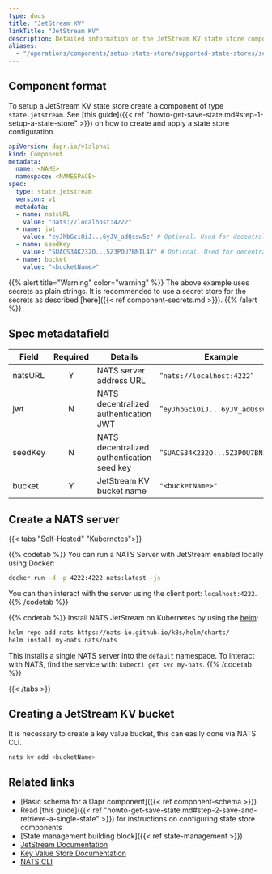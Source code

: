```yaml
---
type: docs
title: "JetStream KV"
linkTitle: "JetStream KV"
description: Detailed information on the JetStream KV state store component
aliases:
  - "/operations/components/setup-state-store/supported-state-stores/setup-nats-jetstream-kv/"
---
```


## Component format

To setup a JetStream KV state store create a component of type `state.jetstream`. See [this guide]({{< ref "howto-get-save-state.md#step-1-setup-a-state-store" >}}) on how to create and apply a state store configuration.

```yaml
apiVersion: dapr.io/v1alpha1
kind: Component
metadata:
  name: <NAME>
  namespace: <NAMESPACE>
spec:
  type: state.jetstream
  version: v1
  metadata:
  - name: natsURL
    value: "nats://localhost:4222"
  - name: jwt
    value: "eyJhbGciOiJ...6yJV_adQssw5c" # Optional. Used for decentralized JWT authentication
  - name: seedKey
    value: "SUACS34K232O...5Z3POU7BNIL4Y" # Optional. Used for decentralized JWT authentication
  - name: bucket
    value: "<bucketName>"
```

{{% alert title="Warning" color="warning" %}}
The above example uses secrets as plain strings. It is recommended to use a secret store for the secrets as described [here]({{< ref component-secrets.md >}}).
{{% /alert %}}

## Spec metadatafield

| Field              | Required | Details | Example |
|--------------------|:--------:|---------|---------|
| natsURL            |        Y | NATS server address URL | "`nats://localhost:4222`"|
| jwt                |        N | NATS decentralized authentication JWT | "`eyJhbGciOiJ...6yJV_adQssw5c`"|
| seedKey            |        N | NATS decentralized authentication seed key | "`SUACS34K232O...5Z3POU7BNIL4Y`"|
| bucket             |        Y | JetStream KV bucket name | `"<bucketName>"`|

## Create a NATS server

{{< tabs "Self-Hosted" "Kubernetes">}}

{{% codetab %}}
You can run a NATS Server with JetStream enabled locally using Docker:

```bash
docker run -d -p 4222:4222 nats:latest -js
```

You can then interact with the server using the client port: `localhost:4222`.
{{% /codetab %}}

{{% codetab %}}
Install NATS JetStream on Kubernetes by using the [helm](https://github.com/nats-io/k8s/tree/main/helm/charts/nats#jetstream):

```bash
helm repo add nats https://nats-io.github.io/k8s/helm/charts/
helm install my-nats nats/nats
```

This installs a single NATS server into the `default` namespace. To interact
with NATS, find the service with: `kubectl get svc my-nats`.
{{% /codetab %}}

{{< /tabs >}}

## Creating a JetStream KV bucket

It is necessary to create a key value bucket, this can easily done via NATS CLI.

```bash
nats kv add <bucketName>
```

## Related links
- [Basic schema for a Dapr component]({{< ref component-schema >}})
- Read [this guide]({{< ref "howto-get-save-state.md#step-2-save-and-retrieve-a-single-state" >}}) for instructions on configuring state store components
- [State management building block]({{< ref state-management >}})
- [JetStream Documentation](https://docs.nats.io/nats-concepts/jetstream)
- [Key Value Store Documentation](https://docs.nats.io/nats-concepts/jetstream/key-value-store)
- [NATS CLI](https://github.com/nats-io/natscli)
